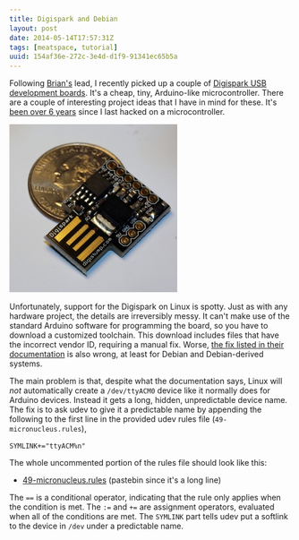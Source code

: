 ```yaml
---
title: Digispark and Debian
layout: post
date: 2014-05-14T17:57:31Z
tags: [meatspace, tutorial]
uuid: 154af36e-272c-3e4d-d1f9-91341ec65b5a
---
```


Following [Brian's][brian] lead, I recently picked up a couple of
[Digispark USB development boards][digispark]. It's a cheap, tiny,
Arduino-like microcontroller. There are a couple of interesting
project ideas that I have in mind for these. It's [been over 6
years][robot] since I last hacked on a microcontroller.

![](/img/misc/digispark-small.jpg)

Unfortunately, support for the Digispark on Linux is spotty. Just as
with any hardware project, the details are irreversibly messy. It
can't make use of the standard Arduino software for programming the
board, so you have to download a customized toolchain. This download
includes files that have the incorrect vendor ID, requiring a manual
fix. Worse, [the fix listed in their documentation][ts] is also wrong,
at least for Debian and Debian-derived systems.

The main problem is that, despite what the documentation says, Linux
will *not* automatically create a `/dev/ttyACM0` device like it
normally does for Arduino devices. Instead it gets a long, hidden,
unpredictable device name. The fix is to ask udev to give it a
predictable name by appending the following to the first line in the
provided udev rules file (`49-micronucleus.rules`),

    SYMLINK+="ttyACM%n"

The whole uncommented portion of the rules file should look like this:

* [49-micronucleus.rules][paste] (pastebin since it's a long line)

The `==` is a conditional operator, indicating that the rule only
applies when the condition is met. The `:=` and `+=` are assignment
operators, evaluated when all of the conditions are met. The `SYMLINK`
part tells udev put a softlink to the device in `/dev` under a
predictable name.


[brian]: http://www.50ply.com/
[digispark]: http://digistump.com/products/1
[ts]: http://digistump.com/wiki/digispark/tutorials/linuxtroubleshooting
[paste]: http://pastebin.com/2XxmvEaS
[robot]: /blog/2008/02/04/
